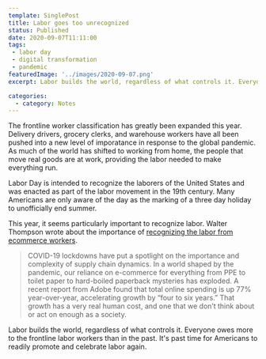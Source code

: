 ```yaml
---
template: SinglePost
title: Labor goes too unrecognized
status: Published
date: 2020-09-07T11:11:00
tags:
 - labor day
 - digital transformation
 - pandemic
featuredImage: '../images/2020-09-07.png'
excerpt: Labor builds the world, regardless of what controls it. Everyone owes more to the frontline labor workers than in the past. It's past time for Americans to readily promote and celebrate labor again.

categories:
  - category: Notes
---
```

The frontline worker classification has greatly been expanded this year. Delivery drivers, grocery clerks, and warehouse workers have all been pushed into a new level of imporatance in response to the global pandemic. As much of the world has shifted to working from home, the people that move real goods are at work, providing the labor needed to make everything run.

Labor Day is intended to recognize the laborers of the United States and was enacted as part of the labor movement in the 19th century. Many Americans are only aware of the day as the marking of a three day holiday to unofficially end summer.

This year, it seems particularly important to recognize labor. Walter Thompson wrote about the importance of [recognizing the labor from ecommerce workers](https://techcrunch.com/2020/09/07/this-labor-day-spare-a-thought-for-the-workers-who-made-your-doorstep-delivery-possible/).

> COVID-19 lockdowns have put a spotlight on the importance and complexity of supply chain dynamics. In a world shaped by the pandemic, our reliance on e-commerce for everything from PPE to toilet paper to hard-boiled paperback mysteries has exploded. A recent report from Adobe found that total online spending is up 77% year-over-year, accelerating growth by “four to six years.” That growth has a very real human cost, and one that we don’t think about or act on enough as a society.

Labor builds the world, regardless of what controls it. Everyone owes more to the frontline labor workers than in the past. It's past time for Americans to readily promote and celebrate labor again.
